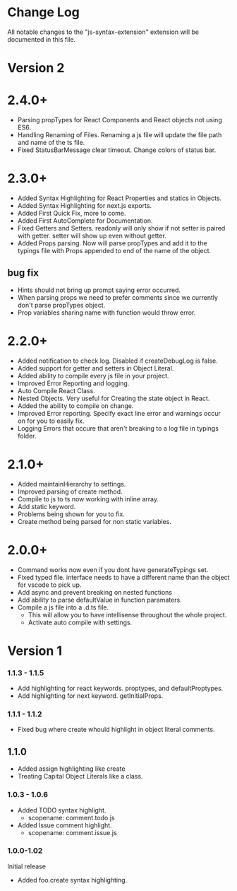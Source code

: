 # Change Log

All notable changes to the "js-syntax-extension" extension will be documented in this file.

# Version 2

# 2.4.0+

- Parsing propTypes for React Components and React objects not using ES6.
- Handling Renaming of Files. Renaming a js file will update the file path and name of the ts file.
- Fixed StatusBarMessage clear timeout. Change colors of status bar.

# 2.3.0+

- Added Syntax Highlighting for React Properties and statics in Objects.
- Added Syntax Highlighting for next.js exports.
- Added First Quick Fix, more to come.
- Added First AutoComplete for Documentation.
- Fixed Getters and Setters. readonly will only show if not setter is paired with getter. setter will show up even without getter.
- Added Props parsing. Now will parse propTypes and add it to the typings file with Props appended to end of the name of the object.

## bug fix
- Hints should not bring up prompt saying error occurred.
- When parsing props we need to prefer comments since we currently don't parse propTypes object.
- Prop variables sharing name with function would throw error.

# 2.2.0+

- Added notification to check log. Disabled if createDebugLog is false.
- Added support for getter and setters in Object Literal.
- Added ability to compile every js file in your project.
- Improved Error Reporting and logging.
- Auto Compile React Class.
- Nested Objects. Very useful for Creating the state object in React.
- Added the ability to compile on change.
- Improved Error reporting. Specify exact line error and warnings occur on for you to easily fix.
- Logging Errors that occure that aren't breaking to a log file in typings folder.

# 2.1.0+

- Added maintainHierarchy to settings.
- Improved parsing of create method.
- Compile to js to ts now working with inline array.
- Add static keyword.
- Problems being shown for you to fix.
- Create method being parsed for non static variables.

# 2.0.0+

- Command works now even if you dont have generateTypings set.
- Fixed typed file. interface needs to have a different name than the object for vscode to pick up.
- Add async and prevent breaking on nested functions
- Add ability to parse defaultValue in function paramaters.
- Compile a js file into a .d.ts file.
  - This will allow you to have intellisense throughout the whole project.
  - Activate auto compile with settings.

# Version 1

### 1.1.3 - 1.1.5

- Add highlighting for react keywords. proptypes, and defaultProptypes.
- Add highlighting for next keyword. getInitialProps.

### 1.1.1 - 1.1.2

- Fixed bug where create whould highlight in object literal comments.

## 1.1.0

- Added assign highlighting like create
- Treating Capital Object Literals like a class.

### 1.0.3 - 1.0.6

- Added TODO syntax highlight.
  - scopename: comment.todo.js
- Added Issue comment highlight.
  - scopename: comment.issue.js

### 1.0.0-1.02

Initial release
- Added foo.create syntax highlighting.
